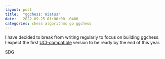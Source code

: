 ```yaml
---
layout: post
title:  "ggchess: Hiatus"
date:   2022-09-25 01:00:00 -0400
categories: chess algorithms go ggchess
--- 
```

I have decided to break from writing regularly to focus on building ggchess. I expect the first [UCI-compatible] version to be ready by the end of this year.

SDG

[UCI-compatible]: https://www.chessprogramming.org/UCI